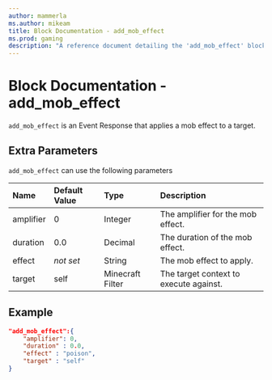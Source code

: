 ```yaml
---
author: mammerla
ms.author: mikeam
title: Block Documentation - add_mob_effect
ms.prod: gaming
description: "A reference document detailing the 'add_mob_effect' block event response"
---
```


# Block Documentation - add_mob_effect

`add_mob_effect` is an Event Response that applies a mob effect to a target.

## Extra Parameters

`add_mob_effect` can use the following parameters

|Name |Default Value  |Type  |Description  |
|:----------|:----------|:----------|:----------|
|amplifier| 0| Integer|  The amplifier for the mob effect. |
|duration| 0.0| Decimal|  The duration of the mob effect. |
|effect|*not set* | String|  The mob effect to apply. |
|target| self| Minecraft Filter| The target context to execute against. |

## Example

```json
"add_mob_effect":{
    "amplifier": 0,
    "duration" : 0.0,
    "effect" : "poison",
    "target" : "self"
}
```
